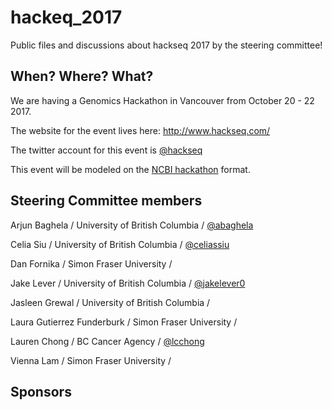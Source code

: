 # hackeq_2017
Public files and discussions about hackseq 2017 by the steering committee!

## When? Where? What?  
We are having a Genomics Hackathon in Vancouver from October 20 - 22 2017. 

The website for the event lives here: http://www.hackseq.com/

The twitter account for this event is [@hackseq](https://twitter.com/search?f=tweets&q=hackseq)

This event will be modeled on the [NCBI hackathon](https://github.com/NCBI-Hackathons) format.

## Steering Committee members

Arjun Baghela / University of British Columbia / [@abaghela](https://twitter.com/arjunsbaghela)

Celia Siu / University of British Columbia / [@celiassiu](https://twitter.com/celiassiu)

Dan Fornika / Simon Fraser University / 

Jake Lever / University of British Columbia / [@jakelever0](https://twitter.com/jakelever0)

Jasleen Grewal / University of British Columbia / 

Laura Gutierrez Funderburk / Simon Fraser University / 

Lauren Chong / BC Cancer Agency / [@lcchong](https://twitter.com/lcchong)

Vienna Lam / Simon Fraser University / 

## Sponsors
